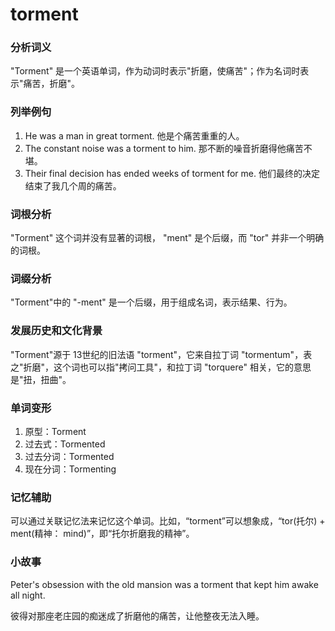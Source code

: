 # torment

### 分析词义

  

"Torment" 是一个英语单词，作为动词时表示"折磨，使痛苦"；作为名词时表示"痛苦，折磨"。

  

### 列举例句

  

1.  He was a man in great torment. 他是个痛苦重重的人。
2.  The constant noise was a torment to him. 那不断的噪音折磨得他痛苦不堪。
3.  Their final decision has ended weeks of torment for me. 他们最终的决定结束了我几个周的痛苦。

  

### 词根分析

  

"Torment" 这个词并没有显著的词根， "ment" 是个后缀，而 "tor" 并非一个明确的词根。

  

### 词缀分析

  

"Torment"中的 "-ment" 是一个后缀，用于组成名词，表示结果、行为。

  

### 发展历史和文化背景

  

"Torment"源于 13世纪的旧法语 "torment"，它来自拉丁词 "tormentum"，表之"折磨"，这个词也可以指"拷问工具"，和拉丁词 "torquere" 相关，它的意思是"扭，扭曲"。

  

### 单词变形

  

1.  原型：Torment
2.  过去式：Tormented
3.  过去分词：Tormented
4.  现在分词：Tormenting

  

### 记忆辅助

  

可以通过关联记忆法来记忆这个单词。比如，“torment”可以想象成，“tor(托尔) + ment(精神： mind)”，即“托尔折磨我的精神”。

  

### 小故事

  

Peter's obsession with the old mansion was a torment that kept him awake all night.

  

彼得对那座老庄园的痴迷成了折磨他的痛苦，让他整夜无法入睡。

